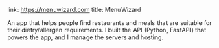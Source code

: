link: https://menuwizard.com
title: MenuWizard

An app that helps people find restaurants and meals that are suitable for their
dietry/allergen requirements. I built the API (Python, FastAPI) that powers the
app, and I manage the servers and hosting.
